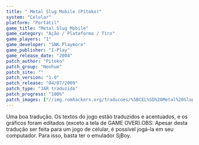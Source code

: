 ```yaml
---
title: " Metal Slug Mobile (Pitoko)"
system: "Celular"
platform: "Portátil"
game_title: "Metal Slug Mobile"
game_category: "Ação / Plataforma / Tiro"
game_players: "1"
game_developer: "SNK Playmore"
game_publisher: "I-Play"
game_release_date: "2004"
patch_author: "Pitoko"
patch_group: "Nenhum"
patch_site: ""
patch_version: "1.0"
patch_release: "04/07/2009"
patch_type: "JAR traduzido"
patch_progress: "100%"
patch_images: ["//img.romhackers.org/traducoes/%5BCEL%5D%20Metal%20Slug%20Mobile%20-%20Pitoko%20-%201.png","//img.romhackers.org/traducoes/%5BCEL%5D%20Metal%20Slug%20Mobile%20-%20Pitoko%20-%202.png","//img.romhackers.org/traducoes/%5BCEL%5D%20Metal%20Slug%20Mobile%20-%20Pitoko%20-%203.png"]
---
```

Uma boa tradução. Os textos do jogo estão traduzidos e acentuados, e os gráficos foram editados (exceto a tela de GAME OVER).OBS: Apesar desta tradução ser feita para um jogo de celular, é possível jogá-la em seu computador. Para isso, basta ter o emulador SjBoy.